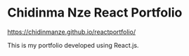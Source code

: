 # Chidinma Nze React Portfolio
https://chidinmanze.github.io/reactportfolio/

This is my portfolio developed using React.js. 
